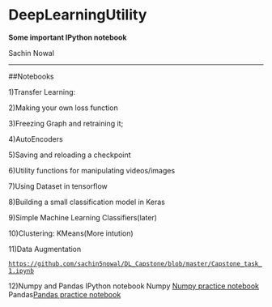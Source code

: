 # DeepLearningUtility
**Some important IPython notebook**

Sachin Nowal

---
##Notebooks

1)Transfer Learning:

2)Making your own loss function

3)Freezing Graph and retraining it;

4)AutoEncoders

5)Saving and reloading a checkpoint

6)Utility functions for manipulating videos/images

7)Using Dataset in tensorflow

8)Building a small classification model in Keras

9)Simple Machine Learning Classifiers(later)

10)Clustering: KMeans(More intution)

11)Data Augmentation

[`https://github.com/sachin5nowal/DL_Capstone/blob/master/Capstone_task_1.ipynb`](https://github.com/sachin5nowal/DL_Capstone/blob/master/Capstone_task_1.ipynb)

12)Numpy and Pandas IPython notebook
Numpy [Numpy practice notebook](https://github.com/sachin5nowal/MachineLearningUtils/blob/master/Playing%20with%20numpy.ipynb)
Pandas[Pandas practice notebook](https://github.com/sachin5nowal/MachineLearningUtils/blob/master/Playing%20with%20Pandas.ipynb)
